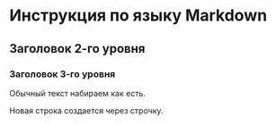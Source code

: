 # Инструкция по языку Markdown

## Заголовок 2-го уровня
### Заголовок 3-го уровня

Обычный текст набираем как есть.

Новая строка создается через строчку.